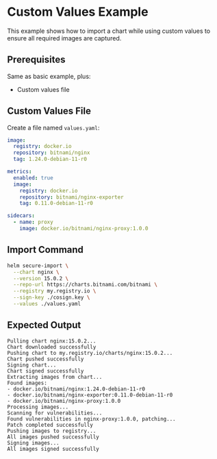 # Custom Values Example

This example shows how to import a chart while using custom values to ensure all required images are captured.

## Prerequisites

Same as basic example, plus:
- Custom values file

## Custom Values File

Create a file named `values.yaml`:

```yaml
image:
  registry: docker.io
  repository: bitnami/nginx
  tag: 1.24.0-debian-11-r0

metrics:
  enabled: true
  image:
    registry: docker.io
    repository: bitnami/nginx-exporter
    tag: 0.11.0-debian-11-r0

sidecars:
  - name: proxy
    image: docker.io/bitnami/nginx-proxy:1.0.0
```

## Import Command

```bash
helm secure-import \
  --chart nginx \
  --version 15.0.2 \
  --repo-url https://charts.bitnami.com/bitnami \
  --registry my.registry.io \
  --sign-key ./cosign.key \
  --values ./values.yaml
```

## Expected Output

```
Pulling chart nginx:15.0.2...
Chart downloaded successfully
Pushing chart to my.registry.io/charts/nginx:15.0.2...
Chart pushed successfully
Signing chart...
Chart signed successfully
Extracting images from chart...
Found images:
- docker.io/bitnami/nginx:1.24.0-debian-11-r0
- docker.io/bitnami/nginx-exporter:0.11.0-debian-11-r0
- docker.io/bitnami/nginx-proxy:1.0.0
Processing images...
Scanning for vulnerabilities...
Found vulnerabilities in nginx-proxy:1.0.0, patching...
Patch completed successfully
Pushing images to registry...
All images pushed successfully
Signing images...
All images signed successfully
```
